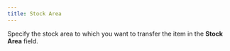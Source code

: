 ```yaml
---
title: Stock Area
---
```



Specify the stock area to which you want to transfer  the item in the **Stock Area** field.
